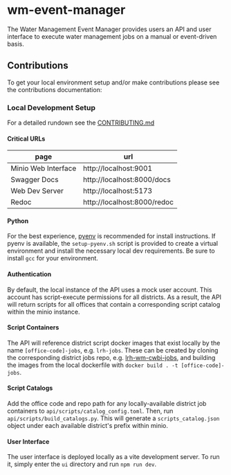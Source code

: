 # wm-event-manager

The Water Management Event Manager provides users an API and user interface to execute water management jobs on a manual or event-driven basis.

## Contributions

To get your local environment setup and/or make contributions please see the contributions documentation:


### Local Development Setup

For a detailed rundown see the [CONTRIBUTING.md](https://github.com/usace-watermanagement/wm-event-manager/CONTRIBUTING.md)

#### Critical URLs
page | url
---- | ---
Minio Web Interface | http://localhost:9001
Swagger Docs | http://localhost:8000/docs
Web Dev Server | http://localhost:5173
Redoc | http://localhost:8000/redoc

#### Python
For the best experience, [pyenv](https://github.com/pyenv/pyenv) is recommended for install instructions.  If pyenv is available, the `setup-pyenv.sh` script is provided to create a virtual environment and install the necessary local dev requirements. Be sure to install `gcc` for your environment.

#### Authentication
By default, the local instance of the API uses a mock user account.  This account has script-execute permissions for all districts.  As a result, the API will return scripts for all offices that contain a corresponding script catalog within the minio instance.

#### Script Containers
The API will reference district script docker images that exist locally by the name `[office-code]-jobs`, e.g. `lrh-jobs`.  These can be created by cloning the corresponding district jobs repo, e.g. [lrh-wm-cwbi-jobs](https://github.com/USACE-WaterManagement/lrh-wm-cwbi-jobs), and building the images from the local dockerfile with `docker build . -t [office-code]-jobs`.

#### Script Catalogs
Add the office code and repo path for any locally-available district job containers to `api/scripts/catalog_config.toml`. Then, run `api/scripts/build_catalogs.py`. This will generate a `scripts_catalog.json` object under each available district's prefix within minio.

#### User Interface
The user interface is deployed locally as a vite development server.  To run it, simply enter the `ui` directory and run `npm run dev`.


